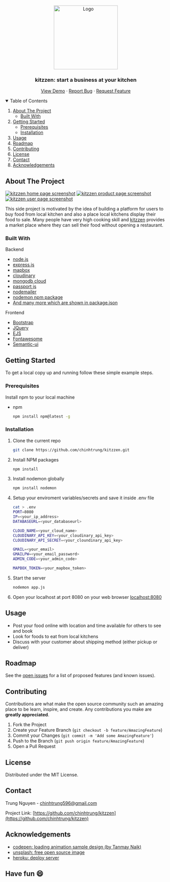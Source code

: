 <!-- This is taken from the template https://github.com/othneildrew/Best-README-Template  -->

<!--
*** Thanks for checking out the Best-README-Template. If you have a suggestion
*** that would make this better, please fork the repo and create a pull request
*** or simply open an issue with the tag "enhancement".
*** Thanks again! Now go create something AMAZING! :D
-->



<!-- PROJECT SHIELDS -->
<!--
*** I'm using markdown "reference style" links for readability.
*** Reference links are enclosed in brackets [ ] instead of parentheses ( ).
*** See the bottom of this document for the declaration of the reference variables
*** for contributors-url, forks-url, etc. This is an optional, concise syntax you may use.
*** https://www.markdownguide.org/basic-syntax/#reference-style-links
-->

<!-- PROJECT LOGO -->
<br />
<p align="center">
  <a href="https://kitzzen.herokuapp.com/">
    <img src="https://res.cloudinary.com/projectstore/image/upload/v1627239637/logo/Color_logo_with_background.png" alt="Logo" width="200">
  </a>

  <h3 align="center">kitzzen: start a business at your kitchen</h3>

  <p align="center">
    <!-- An awesome README template to jumpstart your projects!
    <br />
    <a href="https://github.com/othneildrew/Best-README-Template"><strong>Explore the docs »</strong></a>
    <br />
    <br /> -->
    <a href="https://kitzzen.herokuapp.com/">View Demo</a>
    ·
    <a href="https://github.com/chinhtrung/kitzzen/issues">Report Bug</a>
    ·
    <a href="https://github.com/chinhtrung/kitzzen/issues">Request Feature</a>
  </p>
</p>



<!-- TABLE OF CONTENTS -->
<details open="open">
  <summary>Table of Contents</summary>
  <ol>
    <li>
      <a href="#about-the-project">About The Project</a>
      <ul>
        <li><a href="#built-with">Built With</a></li>
      </ul>
    </li>
    <li>
      <a href="#getting-started">Getting Started</a>
      <ul>
        <li><a href="#prerequisites">Prerequisites</a></li>
        <li><a href="#installation">Installation</a></li>
      </ul>
    </li>
    <li><a href="#usage">Usage</a></li>
    <li><a href="#roadmap">Roadmap</a></li>
    <li><a href="#contributing">Contributing</a></li>
    <li><a href="#license">License</a></li>
    <li><a href="#contact">Contact</a></li>
    <li><a href="#acknowledgements">Acknowledgements</a></li>
  </ol>
</details>



<!-- ABOUT THE PROJECT -->
## About The Project

[![kitzzen home page screenshot][product-screenshot]][product-screenshot]
[![kitzzen product page screenshot][product-food-screenshot]][product-food-screenshot]
[![kitzzen user page screenshot][product-user-screenshot]][product-user-screenshot]

This side project is motivated by the idea of building a platform for users to buy food from local kitchen and also a place local kitchens display their food to sale. Many people have very high cooking skill and [kitzzen][product-home] provides a market place where they can sell their food without opening a restaurant. 

### Built With
Backend
* [node.js](https://nodejs.org/en/)
* [express.js](https://expressjs.com/)
* [mapbox](https://www.mapbox.com/)
* [cloudinary](https://cloudinary.com/)
* [mongodb cloud](https://www.mongodb.com/cloud)
* [passport js](http://www.passportjs.org/)
* [nodemailer](https://nodemailer.com/about/)
* [nodemon npm package](https://www.npmjs.com/package/nodemon)
* [And many more which are shown in package.json](https://github.com/chinhtrung/kitzzen/blob/main/package.json)

Frontend
* [Bootstrap](https://getbootstrap.com)
* [JQuery](https://jquery.com)
* [EJS](https://ejs.co/)
* [Fontawesome](https://fontawesome.com/)
* [Semantic-ui](https://semantic-ui.com/)


<!-- GETTING STARTED -->
## Getting Started

To get a local copy up and running follow these simple example steps.

### Prerequisites
Install npm to your local machine
* npm
  ```sh
  npm install npm@latest -g
  ```

### Installation

1. Clone the current repo
    ```sh
    git clone https://github.com/chinhtrung/kitzzen.git
    ```
2. Install NPM packages
    ```sh
    npm install
    ```
3. Install nodemon globally
    ```sh
    npm install nodemon
    ```
4. Setup your enviroment variables/secrets and save it inside .env file
    ```sh
    cat > .env
    PORT=8080
    IP=<your_ip_address>
    DATABASEURL=<your_databaseurl>

    CLOUD_NAME=<your_cloud_name>
    CLOUDINARY_API_KEY=<your_cloudinary_api_key>
    CLOUDINARY_API_SECRET=<your_cloundinary_api_key>

    GMAIL=<your_email>
    GMAILPW=<your_email_password>
    ADMIN_CODE=<your_admin_code>

    MAPBOX_TOKEN=<your_mapbox_token>
    ```
4. Start the server
   ```sh
   nodemon app.js
   ```
5. Open your localhost at port 8080 on your web browser [localhost:8080](http://localhost:8080/)



<!-- USAGE EXAMPLES -->
## Usage
* Post your food online with location and time available for others to see and book
* Look for foods to eat from local kitchens
* Discuss with your customer about shipping method (either pickup or deliver)


<!-- ROADMAP -->
## Roadmap

See the [open issues](https://github.com/chinhtrung/kitzzen/issues) for a list of proposed features (and known issues).



<!-- CONTRIBUTING -->
## Contributing

Contributions are what make the open source community such an amazing place to be learn, inspire, and create. Any contributions you make are **greatly appreciated**.

1. Fork the Project
2. Create your Feature Branch (`git checkout -b feature/AmazingFeature`)
3. Commit your Changes (`git commit -m 'Add some AmazingFeature'`)
4. Push to the Branch (`git push origin feature/AmazingFeature`)
5. Open a Pull Request



<!-- LICENSE -->
## License

Distributed under the MIT License.

<!-- CONTACT -->
## Contact

Trung Nguyen - chinhtrung596@gmail.com

Project Link: [https://github.com/chinhtrung/kitzzen](https://github.com/chinhtrung/kitzzen)



<!-- ACKNOWLEDGEMENTS -->
## Acknowledgements
* [codepen: loading animation sample design (by Tanmay Naik)](https://codepen.io/Blazephoenix_/pen/xJmmXE)
* [unsplash: free open source image](https://unsplash.com/)
* [heroku: deploy server](https://www.heroku.com/)

## Have fun :smile:



<!-- MARKDOWN LINKS & IMAGES -->
<!-- https://www.markdownguide.org/basic-syntax/#reference-style-links -->
[product-home]: https://kitzzen.herokuapp.com/
[product-screenshot]: https://res.cloudinary.com/projectstore/image/upload/v1627317138/utils/screenshot_page.png
[product-food-screenshot]: https://res.cloudinary.com/projectstore/image/upload/v1627317516/utils/screenshot_food_page.png
[product-user-screenshot]: https://res.cloudinary.com/projectstore/image/upload/v1627317766/utils/screenshot_user_page.png
